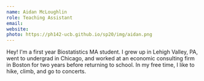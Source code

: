 ```yaml
---
name: Aidan McLoughlin
role: Teaching Assistant
email: 
website: 
photo: https://ph142-ucb.github.io/sp20/img/aidan.png
---
```


Hey! I'm a first year Biostatistics MA student. I grew up in Lehigh Valley, PA, went to undergrad in Chicago, and worked at an economic consulting firm in Boston for two years before returning to school. In my free time, I like to hike, climb, and go to concerts.

